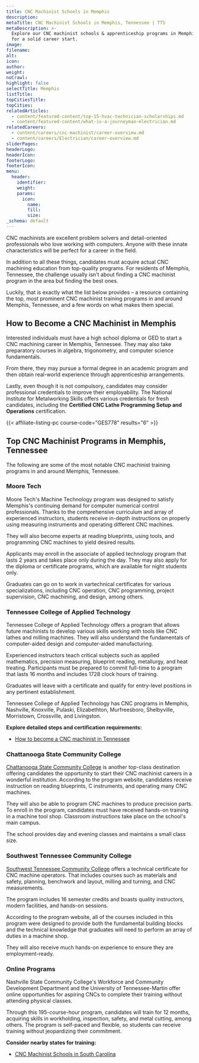 ```yaml
---
title: CNC Machinist Schools in Memphis
description:
metaTitle: CNC Machinist Schools in Memphis, Tennessee | TTS
metaDescription: >-
  Explore our CNC machinist schools & apprenticeship programs in Memphis, TN,
  for a solid career start.
image:
filename:
alt:
icon:
author:
weight:
noCrawl:
highlight: false
selectTitle: Memphis
listTitle:
topCitiesTitle:
topCities:
relatedArticles:
  - content/featured-content/top-15-hvac-technician-scholarships.md
  - content/featured-content/what-is-a-journeyman-electrician.md
relatedCareers:
  - content/careers/cnc-machinist/career-overview.md
  - content/careers/Electrician/career-overview.md
sliderPages:
headerLogo:
headerIcon:
footerLogo:
footerIcon:
menu:
  header:
    identifier:
    weight:
    params:
      icon:
        name:
        fill:
        size:
_schema: default
---
```

CNC machinists are excellent problem solvers and detail-oriented professionals who love working with computers. Anyone with these innate characteristics will be perfect for a career in the field.

In addition to all these things, candidates must acquire actual CNC machining education from top-quality programs. For residents of Memphis, Tennessee, the challenge usually isn't about finding a CNC machinist program in the area but finding the best ones.

Luckily, that is exactly what the list below provides – a resource containing the top, most prominent CNC machinist training programs in and around Memphis, Tennessee, and a few words on what makes them special.

## **How to Become a CNC Machinist in Memphis**

Interested individuals must have a high school diploma or GED to start a CNC machining career in Memphis, Tennessee. They may also take preparatory courses in algebra, trigonometry, and computer science fundamentals.

From there, they may pursue a formal degree in an academic program and then obtain real-world experience through apprenticeship arrangements.

Lastly, even though it is not compulsory, candidates may consider professional credentials to improve their employability. The National Institute for Metalworking Skills offers various credentials for fresh candidates, including the **Certified CNC Lathe Programming Setup and Operations** certification.

{{< affiliate-listing-pc course-code="GES778" results="6" >}}

## **Top CNC Machinist Programs in Memphis, Tennessee**

The following are some of the most notable CNC machinist training programs in and around Memphis, Tennessee.

### **Moore Tech**

Moore Tech's Machine Technology program was designed to satisfy Memphis's continuing demand for computer numerical control professionals. Thanks to the comprehensive curriculum and array of experienced instructors, students receive in-depth instructions on properly using measuring instruments and operating different CNC machines.

They will also become experts at reading blueprints, using tools, and programming CNC machines to yield desired results.

Applicants may enroll in the associate of applied technology program that lasts 2 years and takes place only during the day. They may also apply for the diploma or certificate programs, which are available for night students only.

Graduates can go on to work in vartechnical certificates for various specializations, including CNC operation, CNC programming, project supervision, CNC machining, and design, among others.

### **Tennessee College of Applied Technology**

Tennessee College of Applied Technology offers a program that allows future machinists to develop various skills working with tools like CNC lathes and milling machines. They will also understand the fundamentals of computer-aided design and computer-aided manufacturing.

Experienced instructors teach critical subjects such as applied mathematics, precision measuring, blueprint reading, metallurgy, and heat treating. Participants must be prepared to commit full-time to a program that lasts 16 months and includes 1728 clock hours of training.

Graduates will leave with a certificate and qualify for entry-level positions in any pertinent establishment.

Tennessee College of Applied Technology has CNC programs in Memphis, Nashville, Knoxville, Pulaski, Elizabethton, Murfreesboro, Shelbyville, Morristown, Crossville, and Livingston.

**Explore detailed steps and certification requirements:**

* [How to become a CNC machinist in Tennessee](https://toptradeschools.com/near-you/cnc-machinist/tennessee/)

### **Chattanooga State Community College**

[Chattanooga State Community College](https://www.chattanoogastate.edu/) is another top-class destination offering candidates the opportunity to start their CNC machinist careers in a wonderful institution. According to the program website, candidates receive instruction on reading blueprints, C instruments, and operating many CNC machines.

They will also be able to program CNC machines to produce precision parts. To enroll in the program, candidates must have received hands-on training in a machine tool shop. Classroom instructions take place on the school's main campus.

The school provides day and evening classes and maintains a small class size.

### **Southwest Tennessee Community College**

[Southwest Tennessee Community College](https://www.southwest.tn.edu/academic-maps/tc-cnc-machine-operator-20.php) offers a technical certificate for CNC machine operators. That includes courses such as materials and safety, planning, benchwork and layout, milling and turning, and CNC measurements.

The program includes 16 semester credits and boasts quality instructors, modern facilities, and hands-on sessions.

According to the program website, all of the courses included in this program were designed to provide both the fundamental building blocks and the technical knowledge that graduates will need to perform an array of duties in a machine shop.

They will also receive much hands-on experience to ensure they are employment-ready.

### Online Programs

Nashville State Community College's Workforce and Community Development Department and the University of Tennessee-Martin offer online opportunities for aspiring CNCs to complete their training without attending physical classes.

Through this 195-course-hour program, candidates will train for 12 months, acquiring skills in workholding, inspection, safety, and metal cutting, among others. The program is self-paced and flexible, so students can receive training without jeopardizing their commitment.

**Consider nearby states for training:**

* [CNC Machinist Schools in South Carolina](https://toptradeschools.com/near-you/cnc-machinist/south-carolina/)